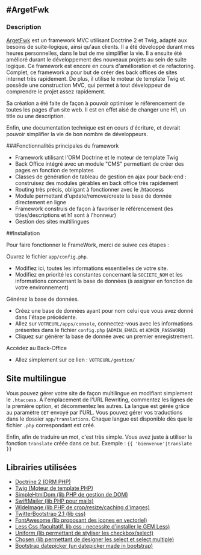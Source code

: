 #ArgetFwk
-----------------


### Description

[ArgetFwk](http://florian-mithieux.fr/developpeur-web-lyon/portfolio-webmaster/10/argetfwk) est un framework MVC utilisant Doctrine 2 et Twig, adapté aux besoins de suite-logique, ainsi qu'aux clients.
Il a été développé durant mes heures personnelles, dans le but de me simplifier la vie.
Il a ensuite été amélioré durant le développement des nouveaux projets au sein de suite logique.
Ce framework est encore en cours d'amélioration et de refactoring.
Complet, ce framework a pour but de créer des back offices de sites internet très rapidement. De plus, il utilise le moteur de template Twig et possède une construction MVC, qui permet à tout développeur de comprendre le projet assez rapidement.

Sa création a été faite de façon à pouvoir optimiser le référencement de toutes les pages d'un site web. Il est en effet aisé de changer une H1, un title ou une description.


Enfin, une documentation technique est en cours d'écriture, et devrait pouvoir simplifier la vie de bon nombre de développeurs.




###Fonctionnalités principales du framework

- Framework utilisant l'ORM Doctrine et le moteur de template Twig
- Back Office intégré avec un module "CMS" permettant de créer des pages en fonction de templates
- Classes de génération de tableau de gestion en ajax pour back-end : construisez des modules gérables en back office très rapidement
- Routing très précis, obligant à fonctionner avec le .htaccess
- Module permettant d'update/remove/create la base de donnée directement en ligne
- Framework construis de façon à favoriser le référencement (les titles/descriptions et h1 sont à l'honneur)
- Gestion des sites multilingues




##Installation

Pour faire fonctionner le FrameWork, merci de suivre ces étapes :


Ouvrez le fichier `app/config.php`.
- Modifiez ici, toutes les informations essentielles de votre site.
- Modifiez en priorité les constantes concernant la `SOCIETE_NOM` et les informations concernant la base de données (à assigner en fonction de votre environnement)


Générez la base de données.
- Créez une base de données ayant pour nom celui que vous avez donné dans l'étape précédente.
- Allez sur `VOTREURL/apps/console`, connectez-vous avec les informations présentes dans le fichier `config.php` (`ADMIN_EMAIL` et `ADMIN_PASSWORD`)
- Cliquez sur générer la base de donnée avec un premier enregistrement.


Accédez au Back-Office
- Allez simplement sur ce lien : `VOTREURL/gestion/`



## Site multilingue

Vous pouvez gérer votre site de façon multilingue en modifiant simplement le `.htaccess`.
A l'emplacement de l'URL Rewriting, commentez les lignes de la première option, et décommentez les autres.
La langue est gérée grâce au paramètre `GET` envoyé par l'URL. Vous pouvez gérer vos traductions dans le dossier `app/translations`.
Chaque langue est disponible dès que le fichier `.php` correspondant est créé.

Enfin, afin de traduire un mot, c'est très simple. Vous avez juste à utiliser la fonction `translate` créée dans ce but.
Exemple : `{{ 'bienvenue'|translate }}`



## Librairies utilisées

  - [Doctrine 2 (ORM PHP)](http://www.doctrine-project.org/)
  - [Twig (Moteur de template PHP)](http://twig.sensiolabs.org/)
  - [SimpleHtmlDom (lib PHP de gestion de DOM)](http://simplehtmldom.sourceforge.net/)
  - [SwiftMailer (lib PHP pour mails)](http://swiftmailer.org/)
  - [WideImage (lib PHP de crop/resize/caching d'images)](http://wideimage.sourceforge.net/)
  - [TwitterBootstrap 2.1 (lib css)](http://twitter.github.io/bootstrap/)
  - [FontAwesome (lib proposant des icones en vectoriel)](http://fortawesome.github.io/Font-Awesome/)
  - [Less Css (facultatif. lib css : necessite d'installer le GEM Less)](http://lesscss.org/)
  - [Uniform (lib permettant de styliser les checkbox/select)](http://uniformjs.com/)
  - [Chosen (lib permettant de designer les select et select multiple)](http://harvesthq.github.io/chosen/)
  - [Bootstrap datepicker (un datepicker made in bootstrap)](http://www.eyecon.ro/bootstrap-datepicker/)

